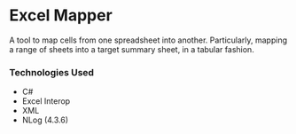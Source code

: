 # Excel Mapper

A tool to map cells from one spreadsheet into another. Particularly, mapping a range of sheets into a target summary sheet, in a tabular fashion.

### Technologies Used
* C#
* Excel Interop
* XML
* NLog (4.3.6)
